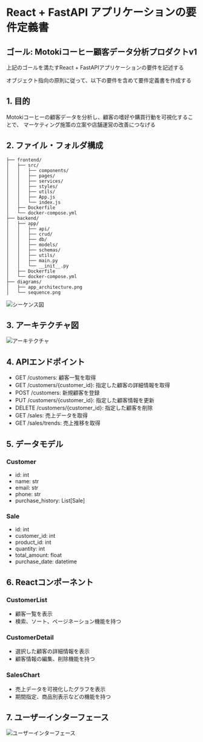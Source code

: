 # React + FastAPI アプリケーションの要件定義書
## ゴール: Motokiコーヒー顧客データ分析プロダクトv1
上記のゴールを満たすReact + FastAPIアプリケーションの要件を記述する

オブジェクト指向の原則に従って、以下の要件を含めて要件定義書を作成する

## 1. 目的
Motokiコーヒーの顧客データを分析し、顧客の嗜好や購買行動を可視化することで、
マーケティング施策の立案や店舗運営の改善につなげる

## 2. ファイル・フォルダ構成
```
├── frontend/
│   ├── src/
│   │   ├── components/
│   │   ├── pages/
│   │   ├── services/
│   │   ├── styles/
│   │   ├── utils/
│   │   ├── App.js
│   │   └── index.js
│   ├── Dockerfile
│   └── docker-compose.yml
├── backend/
│   ├── app/
│   │   ├── api/
│   │   ├── crud/
│   │   ├── db/
│   │   ├── models/
│   │   ├── schemas/
│   │   ├── utils/
│   │   ├── main.py
│   │   └── __init__.py
│   ├── Dockerfile
│   └── docker-compose.yml
├── diagrams/
│   ├── app_architecture.png
│   └── sequence.png
```

![シーケンス図](diagrams/sequence.png)

## 3. アーキテクチャ図
![アーキテクチャ](diagrams/app_architecture.png)

## 4. APIエンドポイント
- GET /customers: 顧客一覧を取得
- GET /customers/{customer_id}: 指定した顧客の詳細情報を取得
- POST /customers: 新規顧客を登録
- PUT /customers/{customer_id}: 指定した顧客情報を更新
- DELETE /customers/{customer_id}: 指定した顧客を削除
- GET /sales: 売上データを取得
- GET /sales/trends: 売上推移を取得

## 5. データモデル
### Customer
- id: int
- name: str
- email: str
- phone: str
- purchase_history: List[Sale]

### Sale
- id: int
- customer_id: int
- product_id: int
- quantity: int
- total_amount: float
- purchase_date: datetime

## 6. Reactコンポーネント
### CustomerList
- 顧客一覧を表示
- 検索、ソート、ページネーション機能を持つ

### CustomerDetail
- 選択した顧客の詳細情報を表示
- 顧客情報の編集、削除機能を持つ

### SalesChart
- 売上データを可視化したグラフを表示
- 期間指定、商品別表示などの機能を持つ

## 7. ユーザーインターフェース
![ユーザーインターフェース](diagrams/ui_mockup.png)